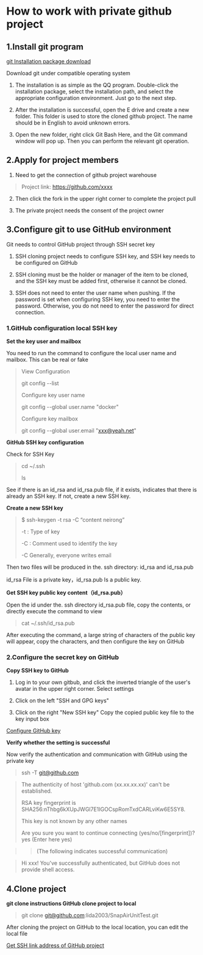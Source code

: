 # How to work with private github project

## 1.Install git program
[git Installation package download](https://git-scm.com/download/)

Download git under compatible operating system

1. The installation is as simple as the QQ program. Double-click the installation package, select the installation path, and select the appropriate configuration environment. Just go to the next step.

2. After the installation is successful, open the E drive and create a new folder. This folder is used to store the cloned github project. The name should be in English to avoid unknown errors.

3. Open the new folder, right click Git Bash Here, and the Git command window will pop up. Then you can perform the relevant git operation.


## 2.Apply for project members 

1. Need to get the connection of github project warehouse

>Project link:
>https://github.com/xxxx

2. Then click the fork in the upper right corner to complete the project pull

3. The private project needs the consent of the project owner


## 3.Configure git to use GitHub environment

Git needs to control GitHub project through SSH secret key

1. SSH cloning project needs to configure SSH key, and SSH key needs to be configured on GitHub

2. SSH cloning must be the holder or manager of the item to be cloned, and the SSH key must be added first, otherwise it cannot be cloned.

3. SSH does not need to enter the user name when pushing. If the password is set when configuring SSH key, you need to enter the password. Otherwise, you do not need to enter the password for direct connection.

### 1.GitHub configuration local SSH key

**Set the key user and mailbox**

You need to run the command to configure the local user name and mailbox. This can be real or fake

>View Configuration 
>
>git config --list
>
>Configure key user name 
>
>git config --global user.name "docker"
>
>Configure key mailbox
>
>git config --global user.email  "xxx@yeah.net"


**GitHub SSH key configuration**

Check for SSH Key

>cd ~/.ssh 
>
>ls

See if there is an id_rsa and id_rsa.pub file, if it exists, indicates that there is already an SSH key. If not, create a new SSH key.

**Create a new SSH key**

>$ ssh-keygen -t rsa -C “content neirong”
>
>-t : Type of key
>
>-C : Comment used to identify the key
>
>-C Generally, everyone writes email

Then two files will be produced in the. ssh directory: id_rsa and id_rsa.pub

id_rsa File is a private key，id_rsa.pub Is a public key.

**Get SSH key public key content（id_rsa.pub）**

Open the id under the. ssh directory id_rsa.pub file, copy the contents, or directly execute the command to view

>cat ~/.ssh/id_rsa.pub

After executing the command, a large string of characters of the public key will appear, copy the characters, and then configure the key on GitHub

### 2.Configure the secret key on GitHub

**Copy SSH key to GitHub**

1. Log in to your own gitbub, and click the inverted triangle of the user's avatar in the upper right corner. Select settings

2. Click on the left "SSH and GPG keys"

3. Click on the right "New SSH key" Copy the copied public key file to the key input box

[Configure GitHub key](https://blog.csdn.net/qq_20663639/article/details/126284892)


**Verify whether the setting is successful**

Now verify the authentication and communication with GitHub using the private key

>ssh -T git@github.com


>The authenticity of host 'github.com (xx.xx.xx.xx)' can't be established.
>
>RSA key fingerprint is SHA256:nThbg6kXUpJWGl7E1IGOCspRomTxdCARLviKw6E5SY8.
>
>This key is not known by any other names
>
>Are you sure you want to continue connecting (yes/no/[fingerprint])? yes (Enter here yes)
>

>>(The following indicates successful communication)

>
>Hi xxx! You've successfully authenticated, but GitHub does not provide shell access.


## 4.Clone project

**git clone instructions GitHub clone project to local**


>git clone git@github.com:lida2003/SnapAirUnitTest.git

After cloning the project on GitHub to the local location, you can edit the local file

[Get SSH link address of GitHub project](https://blog.csdn.net/qq_20663639/article/details/126284892)